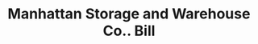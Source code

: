 ---
doi: 10.7916/D8MG91NS
date_other: '1894'
date_other_textual: '1894'
form: printed ephemera
genre:
- Invoices
name:
- Manhattan Storage and Warehouse Co.
object_in_context_url: https://biggert.cul.columbia.edu/items/view/ave_biggert_01062
subject_hierarchical_geographic:
- New York, New York, United States
subject_name:
- Manhattan Storage and Warehouse Co.
title: Manhattan Storage and Warehouse Co.. Bill
sort_title: Manhattan Storage and Warehouse Co.. Bill
call_number: ave_biggert_01062
coordinates:
- 40.71277777777778,-74.00583333333333
pid: ave_biggert_01062
identifiers: ave_biggert_01062
thumbnail: https://derivativo-3.library.columbia.edu/iiif/2/ldpd:344269/full/!256,256/0/native.jpg
permalink: /biggert/ave_biggert_01062/
layout: iiif-image-page
---